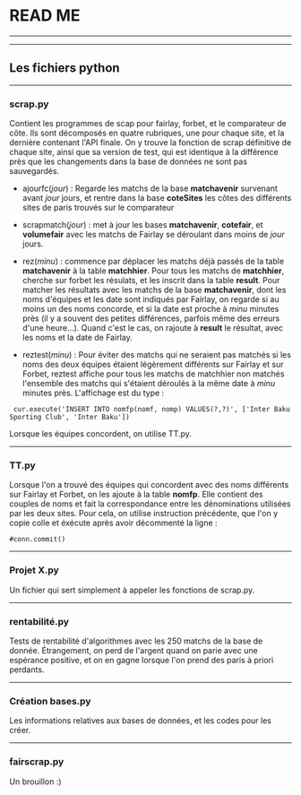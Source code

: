 # READ ME

----------


----------

## Les fichiers python


----------


### scrap.py

Contient les programmes de scap pour fairlay, forbet, et le comparateur de côte. Ils sont décomposés en quatre rubriques, une pour chaque site, et la dernière contenant l'API finale. On y trouve la fonction de scrap définitive de chaque site, ainsi que sa version de test, qui est identique à la différence près que les changements dans la base de données ne sont pas sauvegardés.

 - ajourfc(*jour*) : Regarde les matchs de la base **matchavenir** survenant avant *jour* jours, et rentre dans la base **coteSites** les côtes des différents sites de paris trouvés sur le comparateur

 - scrapmatch(*jour*) : met à jour les bases **matchavenir**, **cotefair**, et **volumefair** avec les matchs de Fairlay se déroulant dans moins de *jour* jours.
 
 - rez(*minu*) : commence par déplacer les matchs déjà passés de la table **matchavenir** à la table **matchhier**. Pour tous les matchs de **matchhier**, cherche sur forbet les résulats, et les inscrit dans la table **result**. Pour matcher les résultats avec les matchs de la base **matchavenir**, dont les noms d'équipes et les date sont indiqués par Fairlay, on regarde si au moins un des noms concorde, et si la date est proche à *minu* minutes près (il y a souvent des petites différences, parfois même des erreurs d'une heure...). Quand c'est le cas, on rajoute à **result** le résultat, avec les noms et la date de Fairlay.
 
 - reztest(*minu*) : Pour éviter des matchs qui ne seraient pas matchés si les noms des deux équipes étaient légèrement différents sur Fairlay et sur Forbet, reztest affiche pour tous les matchs de matchhier non matchés l'ensemble des matchs qui s'étaient déroulés à la même date à *minu* minutes près. L'affichage est du type : 
```
 cur.execute('INSERT INTO nomfp(nomf, nomp) VALUES(?,?)', ['Inter Baku Sporting Club', 'Inter Baku'])
```

Lorsque les équipes concordent, on utilise TT.py.


----------
### TT.py

Lorsque l'on a trouvé des équipes qui concordent avec des noms différents sur Fairlay et Forbet, on les ajoute à la table **nomfp**. Elle contient des couples de noms et fait la correspondance entre les dénominations utilisées par les deux sites. Pour cela, on utilise instruction précédente, que l'on y copie colle et éxécute après avoir décommenté la ligne : 
 ```
 #conn.commit()
```

----------


### Projet X.py

Un fichier qui sert simplement à appeler les fonctions de scrap.py.


----------


### rentabilité.py

Tests de rentabilité d'algorithmes avec les 250 matchs de la base de donnée. Étrangement, on perd de l'argent quand on parie avec une espérance positive, et on en gagne lorsque l'on prend des paris à priori perdants. 


----------


### Création bases.py

Les informations relatives aux bases de données, et les codes pour les créer. 


----------


### fairscrap.py

Un brouillon :)
